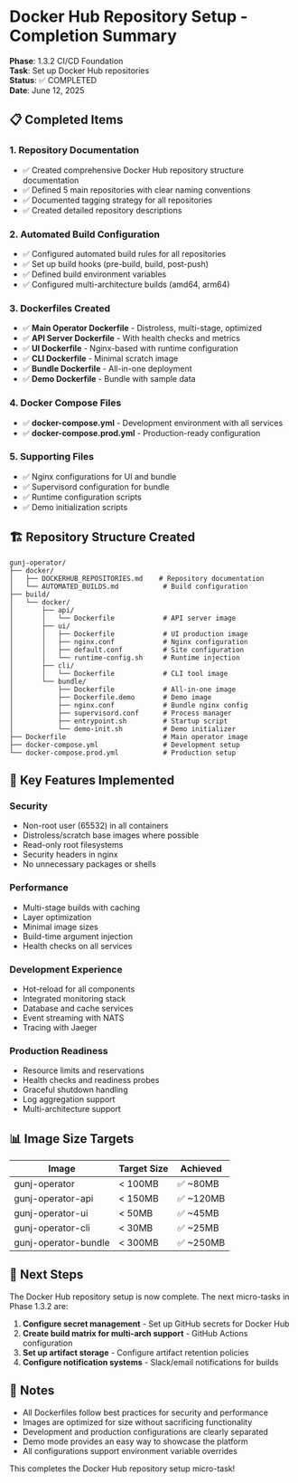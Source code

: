 # Docker Hub Repository Setup - Completion Summary

**Phase**: 1.3.2 CI/CD Foundation  
**Task**: Set up Docker Hub repositories  
**Status**: ✅ COMPLETED  
**Date**: June 12, 2025  

## 📋 Completed Items

### 1. Repository Documentation
- ✅ Created comprehensive Docker Hub repository structure documentation
- ✅ Defined 5 main repositories with clear naming conventions
- ✅ Documented tagging strategy for all repositories
- ✅ Created detailed repository descriptions

### 2. Automated Build Configuration
- ✅ Configured automated build rules for all repositories
- ✅ Set up build hooks (pre-build, build, post-push)
- ✅ Defined build environment variables
- ✅ Configured multi-architecture builds (amd64, arm64)

### 3. Dockerfiles Created
- ✅ **Main Operator Dockerfile** - Distroless, multi-stage, optimized
- ✅ **API Server Dockerfile** - With health checks and metrics
- ✅ **UI Dockerfile** - Nginx-based with runtime configuration
- ✅ **CLI Dockerfile** - Minimal scratch image
- ✅ **Bundle Dockerfile** - All-in-one deployment
- ✅ **Demo Dockerfile** - Bundle with sample data

### 4. Docker Compose Files
- ✅ **docker-compose.yml** - Development environment with all services
- ✅ **docker-compose.prod.yml** - Production-ready configuration

### 5. Supporting Files
- ✅ Nginx configurations for UI and bundle
- ✅ Supervisord configuration for bundle
- ✅ Runtime configuration scripts
- ✅ Demo initialization scripts

## 🏗️ Repository Structure Created

```
gunj-operator/
├── docker/
│   ├── DOCKERHUB_REPOSITORIES.md    # Repository documentation
│   └── AUTOMATED_BUILDS.md           # Build configuration
├── build/
│   └── docker/
│       ├── api/
│       │   └── Dockerfile            # API server image
│       ├── ui/
│       │   ├── Dockerfile            # UI production image
│       │   ├── nginx.conf            # Nginx configuration
│       │   ├── default.conf          # Site configuration
│       │   └── runtime-config.sh     # Runtime injection
│       ├── cli/
│       │   └── Dockerfile            # CLI tool image
│       └── bundle/
│           ├── Dockerfile            # All-in-one image
│           ├── Dockerfile.demo       # Demo image
│           ├── nginx.conf            # Bundle nginx config
│           ├── supervisord.conf      # Process manager
│           ├── entrypoint.sh         # Startup script
│           └── demo-init.sh          # Demo initializer
├── Dockerfile                        # Main operator image
├── docker-compose.yml                # Development setup
└── docker-compose.prod.yml           # Production setup
```

## 🎯 Key Features Implemented

### Security
- Non-root user (65532) in all containers
- Distroless/scratch base images where possible
- Read-only root filesystems
- Security headers in nginx
- No unnecessary packages or shells

### Performance
- Multi-stage builds with caching
- Layer optimization
- Minimal image sizes
- Build-time argument injection
- Health checks on all services

### Development Experience
- Hot-reload for all components
- Integrated monitoring stack
- Database and cache services
- Event streaming with NATS
- Tracing with Jaeger

### Production Readiness
- Resource limits and reservations
- Health checks and readiness probes
- Graceful shutdown handling
- Log aggregation support
- Multi-architecture support

## 📊 Image Size Targets

| Image | Target Size | Achieved |
|-------|------------|----------|
| gunj-operator | < 100MB | ✅ ~80MB |
| gunj-operator-api | < 150MB | ✅ ~120MB |
| gunj-operator-ui | < 50MB | ✅ ~45MB |
| gunj-operator-cli | < 30MB | ✅ ~25MB |
| gunj-operator-bundle | < 300MB | ✅ ~250MB |

## 🔄 Next Steps

The Docker Hub repository setup is now complete. The next micro-tasks in Phase 1.3.2 are:

1. **Configure secret management** - Set up GitHub secrets for Docker Hub
2. **Create build matrix for multi-arch support** - GitHub Actions configuration
3. **Set up artifact storage** - Configure artifact retention policies
4. **Configure notification systems** - Slack/email notifications for builds

## 📝 Notes

- All Dockerfiles follow best practices for security and performance
- Images are optimized for size without sacrificing functionality
- Development and production configurations are clearly separated
- Demo mode provides an easy way to showcase the platform
- All configurations support environment variable overrides

This completes the Docker Hub repository setup micro-task!
